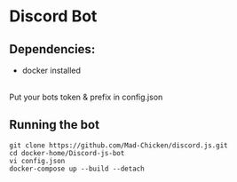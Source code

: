 # Discord Bot


## Dependencies:
- docker installed

<br>
Put your bots token & prefix in config.json
<br>

## Running the bot
```
git clone https://github.com/Mad-Chicken/discord.js.git
cd docker-home/Discord-js-bot
vi config.json
docker-compose up --build --detach
```
